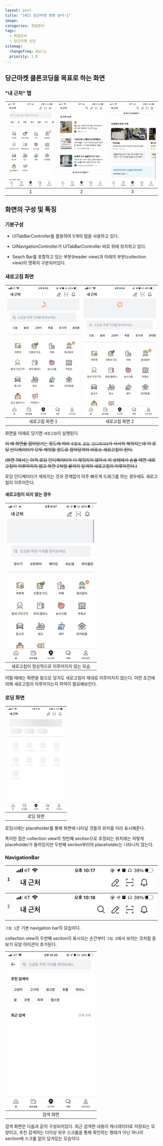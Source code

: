 ```yaml
---
layout: post
title: "[#2] 당근마켓 화면 분석-1"
image:
categories: 취업준비
tags: 
  - 취업준비
  - 당근마켓 인턴
sitemap:
  changefreq: daily
  priority: 1.0
---
```


## 당근마켓 클론코딩을 목표로 하는 화면

### "내 근처" 탭

| <img src="https://raw.githubusercontent.com/Neph3779/Blog-Image/forUpload/img/20210708192923.jpeg" alt="IMG_6FB09D3842B8-1" style="zoom:50%;" /> | <img src="https://raw.githubusercontent.com/Neph3779/Blog-Image/forUpload/img/20210708193047.jpeg" alt="IMG_00AAE9892BE6-1" style="zoom:50%;" /> | <img src="https://raw.githubusercontent.com/Neph3779/Blog-Image/forUpload/img/20210708193101.jpeg" alt="IMG_711A55BD70C1-1" style="zoom:50%;" /> |
| :----------------------------------------------------------: | :----------------------------------------------------------: | :----------------------------------------------------------: |
|                              1                               |                              2                               |                              3                               |



## 화면의 구성 및 특징

### 기본구성

- UITabBarController를 활용하여 5개의 탭을 사용하고 있다.

- UINavigationController가 UITabBarController 바로 위에 위치하고 있다.
- Seach Bar를 포함하고 있는 부분(header view)과 아래의 부분(collection view)이 명확히 구분되어있다.



### 새로고침 화면

| <img src="https://raw.githubusercontent.com/Neph3779/Blog-Image/forUpload/img/20210708215402.jpeg" alt="IMG_D4988E27B7B6-1" style="zoom:50%;" /> | <img src="https://raw.githubusercontent.com/Neph3779/Blog-Image/forUpload/img/20210708215504.jpeg" alt="IMG_EBFDD6618D93-1" style="zoom:50%;" /> |
| :----------------------------------------------------------: | :----------------------------------------------------------: |
|                       새로고침 화면 1                        |                       새로고침 화면 2                        |



화면을 아래로 당기면 `새로고침`이 실행된다.

 ~~이 때 화면을 잡아당기는 정도에 따라 `주황색 로딩 인디케이터`가 서서히 채워지는데 이 로딩 인디케이터가 모두 채워질 정도로 잡아당겨야 비로소 새로고침이 된다.~~ 

~~(화면 1에서는 아직 로딩 인디케이터가 다 채워지지 않아서 저 상태에서 손을 떼면 새로고침이 이루어지지 않고 화면 2처럼 끝까지 당겨야 새로고침이 이루어진다.)~~

로딩 인디케이터가 채워지는 것과 관계없이 아주 빠르게 드래그를 하는 경우에도 새로고침이 이루어진다.



#### 새로고침이 되지 않는 경우

| <img src="https://raw.githubusercontent.com/Neph3779/Blog-Image/forUpload/img/20210708215745.jpeg" alt="IMG_888B81AE5527-1" style="zoom:50%;" /> |
| :----------------------------------------------------------: |
|          새로고침이 정상적으로 이루어지지 않는 모습          |

어떨 때에는 화면을 밑으로 당겨도 새로고침이 제대로 이루어지지 않는다. 어떤 조건에 의해 새로고침이 이루어지는지 파악이 필요해보인다.



###  로딩 화면

| <img src="https://raw.githubusercontent.com/Neph3779/Blog-Image/forUpload/img/20210708193305.jpeg" alt="IMG_6AFE4DD1C6F6-1" style="zoom:33%;" /> |
| :----------------------------------------------------------: |
|                          로딩 화면                           |

로딩시에는 placeholder를 통해 화면에 나타날 것들의 위치를 미리 표시해준다.

특이한 점은 collection view의 첫번째 section으로 추정되는 위치에는 저렇게 placeholder가 들어있지만 두번째 section부터의 placeholder는 나타나지 않는다.



### NavigationBar

| 1    | ![image-20210708221803474](https://raw.githubusercontent.com/Neph3779/Blog-Image/forUpload/img/20210708221822.png) |
| ---- | ------------------------------------------------------------ |
| 2    | ![image-20210708221909760](https://raw.githubusercontent.com/Neph3779/Blog-Image/forUpload/img/20210709001155.png) |



`그림 1`은 기본 navigation bar의 모습이다.

collection view의 두번째 section이 표시되는 순간부터 `그림 2`에서 보이는 것처럼 돋보기 모양 아이콘이 추가된다.

| <img src="https://raw.githubusercontent.com/Neph3779/Blog-Image/forUpload/img/20210709001210.png" alt="image-20210708222019028" style="zoom:50%;" /> |
| :----------------------------------------------------------: |
|                          검색 화면                           |

검색 화면은 다음과 같이 구성되어있다. 최근 검색한 내용이 캐시데이터로 저장되는 모양이고, 추천 검색어는 더이상 좌우 스크롤을 통해 확인하는 형태가 아닌 하나의 section에 스크롤 없이 담겨있는 모습이다.